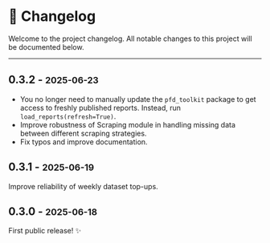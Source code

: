 # 📆 Changelog

Welcome to the project changelog. All notable changes to this project will be documented below.

---

## 0.3.2 - <small>2025-06-23</small>
* You no longer need to manually update the `pfd_toolkit` package to get access to freshly published reports. Instead, run `load_reports(refresh=True)`.
* Improve robustness of Scraping module in handling missing data between different scraping strategies.
* Fix typos and improve documentation.

## 0.3.1 - <small>2025-06-19</small>
Improve reliability of weekly dataset top-ups.


## 0.3.0 - <small>2025-06-18</small>
First public release! ✨


<!-- 
## [0.3.0] – 2025-07-01

=== "✨ Highlights"
    - 🖇️ Refactored API for more modular LLM integration.
    - 🐛 Fixed intermittent crash on empty PFD report uploads.

=== "📝 Details"
    - **Added:** New `produce_spans` flag for detailed span extraction during LLM-powered feature extraction.
    - **Changed:** Unified the feature extraction and theme assignment APIs—breaking change, see migration below.
    - **Fixed:** Empty DataFrame uploads now return a user-friendly error instead of crashing.
    - **Docs:** Improved developer guide for custom extractors.

!!! Important
    **Breaking change in 0.3.0:**  
    The feature extraction API now requires explicit column selection. Old scripts may fail.


???+ note "Migration Guidance"
    Update your function calls from:
    ```python
    extractor.extract_features(reports)
    ```
    to:
    ```python
    extractor.extract_features(reports, include_date=True, include_concerns=True)
    ```
    See the [API reference](api.md) for details.

---

## [0.2.0] – 2025-05-20

- 🧱 Initial LLM feature extraction  
- 📑 Thematic assignment proof-of-concept  
- 🛠️ Improved error handling for malformed reports

---

## [0.1.0] – 2025-04-14

- 🎉 First release: dataset loader, basic extraction, manual theme labelling

--- -->